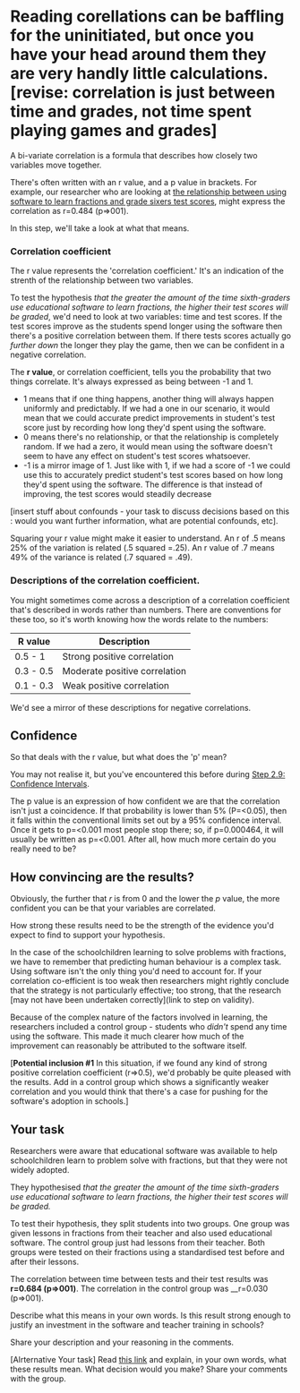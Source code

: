 # Reading corellations can be baffling for the uninitiated, but once you have your head around them they are very handly little calculations. [revise: correlation is just between time and grades, not time spent playing games and grades]

A bi-variate correlation is a formula that describes how closely two variables move together.   

There's often written with an r value, and a p value in brackets.  For example, our researcher who are looking at [the relationship between using software to learn fractions and grade sixers test scores](http://scholarcommons.usf.edu/cgi/viewcontent.cgi?article=1129&context=numeracy), might express the correlation as r=0.484 (p=>001).

In this step, we'll take a look at what that means.


### Correlation coefficient

The r value represents the 'correlation coefficient.'  It's an indication of the strenth of the relationship between two variables.

To test the hypothesis _that the greater the amount of the time sixth-graders use educational software to learn fractions, the higher their test scores will be graded_, we'd need to look at two variables: time and test scores.  If the test scores improve as the students spend longer using the software then there's a positive correlation between them.  If there tests scores actually go _further down_ the longer they play the game, then we can be confident in a negative correlation.   

The __r value__, or correlation coefficient, tells you the probability that two things correlate. It's always expressed as being between -1 and 1. 

* 1 means that if one thing happens, another thing will always happen uniformly and predictably.  If we had a one in our scenario, it would mean that we could accurate predict improvements in student's test score just by recording how long they'd spent using the software.
* 0 means there's no relationship, or that the relationship is completely random.  If we had a zero, it would mean using the software doesn't seem to have any effect on student's test scores whatsoever.
* -1 is a mirror image of 1.  Just like with 1, if we had a score of -1 we could use this to accurately predict student's test scores based on how long they'd spent using the software.  The difference is that instead of improving, the test scores would steadily decrease

[insert stuff about confounds - your task to discuss decisions based on this : would you want further information, what are potential confounds, etc].

Squaring your r value might make it easier to understand.  An r of .5 means 25% of the variation is related (.5 squared =.25). An r value of .7 means 49% of the variance is related (.7 squared = .49).

### Descriptions of the correlation coefficient.

You might sometimes come across a description of a correlation coefficient that's described in words rather than numbers.  There are conventions for these too, so it's worth knowing how the words relate to the numbers:

| __R value__ | __Description__ |
| ------------- | ------------- |
| 0.5 - 1 | Strong positive correlation |
| 0.3 - 0.5 | Moderate positive correlation |
| 0.1 - 0.3 | Weak positive correlation |

We'd see a mirror of these descriptions for negative correlations.

## Confidence

So that deals with the r value, but what does the 'p' mean?

You may not realise it, but you've encountered this before during [Step 2.9: Confidence Intervals](link).

The p value is an expression of how confident we are that the correlation isn't just a coincidence.  If that probability is lower than 5% (P=<0.05), then it falls within the conventional limits set out by a 95% confidence interval.  Once it gets to p=<0.001 most people stop there; so, if p=0.000464, it will usually be written as p=<0.001.  After all, how much more certain do you really need to be?  

## How convincing are the results?

Obviously, the further that _r_ is from 0 and the lower the _p_ value, the more confident you can be that your variables are correlated.

How strong these results need to be the strength of the evidence you'd expect to find to support your hypothesis. 

In the case of the schoolchildren learning to solve problems with fractions, we have to remember that predicting human behaviour is a complex task.  Using software isn't the only thing you'd need to account for.  If your correlation co-efficient is too weak then researchers might rightly conclude that the strategy is not particularly effective; too strong, that the research [may not have been undertaken correctly](link to step on validity).

Because of the complex nature of the factors involved in learning, the researchers included a control group - students who _didn't_ spend any time using the software.  This made it much clearer how much of the improvement can reasonably be attributed to the software itself. 

[__Potential inclusion #1__ In this situation, if we found any kind of strong positive correlation coefficient (r=>0.5), we'd probably be quite pleased with the results.  Add in a control group which shows a significantly weaker correlation and you would think that there's a case for pushing for the software's adoption in schools.]


## Your task

Researchers were aware that educational software was available to help schoolchildren learn to problem solve with fractions, but that they were not widely adopted.

They hypothesised _that the greater the amount of the time sixth-graders use educational software to learn fractions, the higher their test scores will be graded._

To test their hypothesis, they split students into two groups.  One group was given lessons in fractions from their teacher and also used educational software.  The control group just had lessons from their teacher.  Both groups were tested on their fractions using a standardised test before and after their lessons.

The correlation between time between tests and their test results was __r=0.684 (p=>001)__.  The correlation in the control group was __r=0.030 (p=>001).

Describe what this means in your own words.  Is this result strong enough to justify an investment in the software and teacher training in schools?

Share your description and your reasoning in the comments.


[Alrternative Your task]
Read [this link](link) and explain, in your own words, what these results mean.  What decision would you make?  Share your comments with the group.


